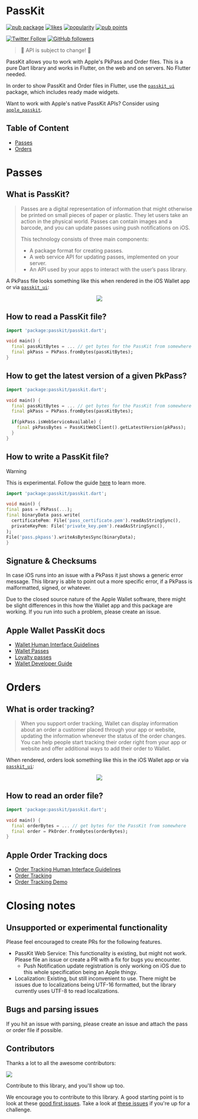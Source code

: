 # PassKit

[![pub package](https://img.shields.io/pub/v/passkit.svg)](https://pub.dev/packages/passkit)
[![likes](https://img.shields.io/pub/likes/passkit)](https://pub.dev/packages/passkit/score)
[![popularity](https://img.shields.io/pub/popularity/passkit)](https://pub.dev/packages/passkit/score)
[![pub points](https://img.shields.io/pub/points/passkit)](https://pub.dev/packages/passkit/score)


[![Twitter Follow](https://img.shields.io/twitter/follow/ue_man?style=social)](https://twitter.com/ue_man)
[![GitHub followers](https://img.shields.io/github/followers/ueman?style=social)](https://github.com/ueman)

> 🚧 API is subject to change! 🚧

PassKit allows you to work with Apple's PkPass and Order files. This is a pure Dart library and works in Flutter, on the web and on servers. No Flutter needed.

In order to show PassKit and Order files in Flutter, use the [`passkit_ui`](https://pub.dev/packages/passkit_ui) package, which includes ready made widgets.

Want to work with Apple's native PassKit APIs? Consider using [`apple_passkit`](https://pub.dev/packages/apple_passkit).

## Table of Content

- [Passes](#passes)
- [Orders](#orders)

# Passes

## What is PassKit?

> Passes are a digital representation of information that might otherwise be printed on small pieces of paper or plastic. They let users take an action in the physical world. Passes can contain images and a barcode, and you can update passes using push notifications on iOS.
>
> This technology consists of three main components:
> - A package format for creating passes.
> - A web service API for updating passes, implemented on your server.
> - An API used by your apps to interact with the user’s pass library.

A PkPass file looks something like this when rendered in the iOS  Wallet app or via [`passkit_ui`](https://pub.dev/packages/passkit_ui):

<p align="center">
  <img src="https://raw.githubusercontent.com/ueman/passkit/master/passkit/assets/boarding_pass.webp"/>
</p>

## How to read a PassKit file?

```dart
import 'package:passkit/passkit.dart';

void main() {
  final passKitBytes = ... // get bytes for the PassKit from somewhere
  final pkPass = PkPass.fromBytes(passKitBytes);
}
```

## How to get the latest version of a given PkPass?

```dart
import 'package:passkit/passkit.dart';

void main() {
  final passKitBytes = ... // get bytes for the PassKit from somewhere
  final pkPass = PkPass.fromBytes(passKitBytes);

  if(pkPass.isWebServiceAvailable) {
    final pkPassBytes = PassKitWebClient().getLatestVersion(pkPass);
  }
}
```

## How to write a PassKit file?

> [!WARNING]
> This is experimental.
> Follow the guide [here](https://github.com/ueman/passkit/blob/master/passkit/SIGNING.md) to learn more.

```dart
import 'package:passkit/passkit.dart';

void main() {
final pass = PkPass(...);
final binaryData pass.write(
  certificatePem: File('pass_certificate.pem').readAsStringSync(),
  privateKeyPem: File('private_key.pem').readAsStringSync(),
);
File('pass.pkpass').writeAsBytesSync(binaryData);
}
```

## Signature & Checksums

In case iOS runs into an issue with a PkPass it just shows a generic error message. This library is able to point out a more specific error, if a PkPass is malformatted, signed, or whatever.

Due to the closed source nature of the Apple Wallet software, there might be slight differences in this how the Wallet app and this package are working. If you run into such a problem, please create an issue.

## Apple Wallet PassKit docs

- [Wallet Human Interface Guidelines](https://developer.apple.com/design/human-interface-guidelines/wallet)
- [Wallet Passes](https://developer.apple.com/documentation/walletpasses/)
- [Loyalty passes](https://developer.apple.com/wallet/loyalty-passes/)
- [Wallet Developer Guide](https://developer.apple.com/library/archive/documentation/UserExperience/Conceptual/PassKit_PG/index.html#//apple_ref/doc/uid/TP40012195-CH1-SW1)

# Orders

## What is order tracking?

> When you support order tracking, Wallet can display information about an order a customer placed through your app or website, updating the information whenever the status of the order changes. You can help people start tracking their order right from your app or website and offer additional ways to add their order to Wallet.

When rendered, orders look something like this in the iOS Wallet app or via [`passkit_ui`](https://pub.dev/packages/passkit_ui):

<p align="center">
  <img src="https://raw.githubusercontent.com/ueman/passkit/master/passkit/assets/order_tracking.png"/>
</p>

## How to read an order file?

```dart
import 'package:passkit/passkit.dart';

void main() {
  final orderBytes = ... // get bytes for the PassKit from somewhere
  final order = PkOrder.fromBytes(orderBytes);
}
```

## Apple Order Tracking docs

- [Order Tracking Human Interface Guidelines](https://developer.apple.com/design/human-interface-guidelines/wallet#Order-tracking)
- [Order Tracking](https://developer.apple.com/documentation/walletorders)
- [Order Tracking Demo](https://applepaydemo.apple.com/order-tracking)

# Closing notes

## Unsupported or experimental functionality

Please feel encouraged to create PRs for the following features.

- PassKit Web Service: This functionality is existing, but might not work. Please file an issue or create a PR with a fix for bugs you encounter.
  - Push Notification update registration is only working on iOS due to this whole specification being an Apple thingy.
- Localization: Existing, but still inconvenient to use. There might be issues due to localizations being UTF-16 formatted, but the library currently uses UTF-8 to read localizations.

## Bugs and parsing issues

If you hit an issue with parsing, please create an issue and attach the pass or order file if possible.

## Contributors

Thanks a lot to all the awesome contributors:

<a href="https://github.com/ueman/passkit/graphs/contributors">
  <img src="https://contrib.rocks/image?repo=ueman/passkit" />
</a>

Contribute to this library, and you'll show up too.

We encourage you to contribute to this library.
A good starting point is to look at these [good first issues](https://github.com/ueman/passkit/issues?q=is%3Aopen+is%3Aissue+label%3A%22package%3A+passkit%22+label%3A%22good+first+issue%22). Take a look at [these issues](https://github.com/ueman/passkit/issues?q=is%3Aopen+is%3Aissue+label%3A%22package%3A+passkit%22)
if you're up for a challenge.
